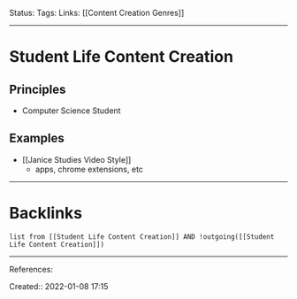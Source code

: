 Status: 
Tags: 
Links: [[Content Creation Genres]]
___
# Student Life Content Creation
## Principles
- Computer Science Student
## Examples
- [[Janice Studies Video Style]]
	- apps, chrome extensions, etc
___
# Backlinks
```dataview
list from [[Student Life Content Creation]] AND !outgoing([[Student Life Content Creation]])
```
___
References:

Created:: 2022-01-08 17:15
